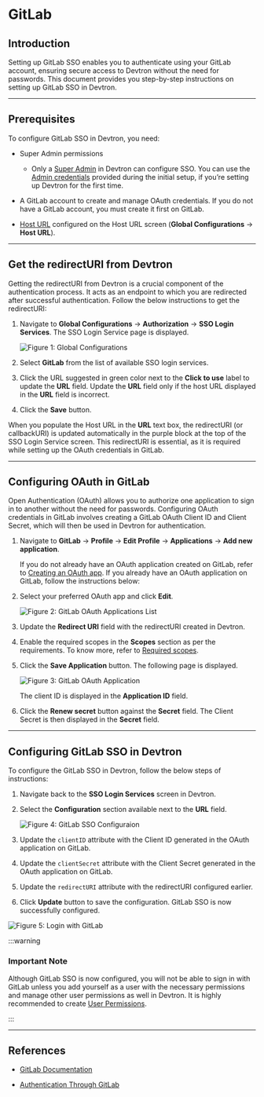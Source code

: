 # GitLab

## Introduction

Setting up GitLab SSO enables you to authenticate using your GitLab account, ensuring secure access to Devtron without the need for passwords. This document provides you step-by-step instructions on setting up GitLab SSO in Devtron.

---

## Prerequisites

To configure GitLab SSO in Devtron, you need:

* Super Admin permissions
    * Only a [Super Admin](../../user-access.md) in Devtron can configure SSO. You can use the [Admin credentials](../../../../setup/install/install-devtron-with-cicd.md) provided during the initial setup, if you’re setting up Devtron for the first time.

* A GitLab account to create and manage OAuth credentials. If you do not have a GitLab account, you must create it first on GitLab.

* [Host URL](../../host-url.md) configured on the Host URL screen (**Global Configurations** → **Host URL**).

---

## Get the redirectURI from Devtron

Getting the redirectURI from Devtron is a crucial component of the authentication process. It acts as an endpoint to which you are redirected after successful authentication. Follow the below instructions to get the redirectURI:

1. Navigate to **Global Configurations** → **Authorization** → **SSO Login Services**. The SSO Login Service page is displayed.

    ![Figure 1: Global Configurations](https://devtron-public-asset.s3.us-east-2.amazonaws.com/images/global-configurations/sso-login-service/gitlab/gitlab-sso.jpg)

2. Select **GitLab** from the list of available SSO login services.

3. Click the URL suggested in green color next to the **Click to use** label to update the **URL** field. Update the **URL** field only if the host URL displayed in the **URL** field is incorrect.

4. Click the **Save** button.

When you populate the Host URL in the **URL** text box, the redirectURI (or callbackURI) is updated automatically in the purple block at the top of the SSO Login Service screen. This redirectURI is essential, as it is required while setting up the OAuth credentials in GitLab.

---

## Configuring OAuth in GitLab

Open Authentication (OAuth) allows you to authorize one application to sign in to another without the need for passwords. Configuring OAuth credentials in GitLab involves creating a GitLab OAuth Client ID and Client Secret, which will then be used in Devtron for authentication.

1. Navigate to **GitLab** → **Profile** → **Edit Profile** → **Applications** → **Add new application**.

    If you do not already have an OAuth application created on GitLab, refer to [Creating an OAuth app](https://docs.gitlab.com/integration/oauth_provider/). If you already have an OAuth application on GitLab, follow the instructions below:

2. Select your preferred OAuth app and click **Edit**.

    ![Figure 2: GitLab OAuth Applications List](https://devtron-public-asset.s3.us-east-2.amazonaws.com/images/global-configurations/sso-login-service/gitlab/gitlab-oauth-applist.jpg)

3. Update the **Redirect URI** field with the redirectURI created in Devtron.

4. Enable the required scopes in the **Scopes** section as per the requirements. To know more, refer to [Required scopes](https://docs.gitlab.com/integration/oauth_provider/).

5. Click the **Save Application** button. The following page is displayed.

    ![Figure 3: GitLab OAuth Application](https://devtron-public-asset.s3.us-east-2.amazonaws.com/images/global-configurations/sso-login-service/gitlab/gitlab-oauth-edit-page.jpg)

    The client ID is displayed in the **Application ID** field.

6. Click the **Renew secret** button against the **Secret** field. The Client Secret is then displayed in the **Secret** field.

---

## Configuring GitLab SSO in Devtron

To configure the GitLab SSO in Devtron, follow the below steps of instructions:

1. Navigate back to the **SSO Login Services** screen in Devtron.

2. Select the **Configuration** section available next to the **URL** field.

    ![Figure 4: GitLab SSO Configuraion](https://devtron-public-asset.s3.us-east-2.amazonaws.com/images/global-configurations/sso-login-service/gitlab/configuration-gitlab.jpg)

3. Update the `clientID` attribute with the Client ID generated in the OAuth application on GitLab.

4. Update the `clientSecret` attribute with the Client Secret generated in the OAuth application on GitLab.

5. Update the `redirectURI` attribute with the redirectURI configured earlier.

6. Click **Update** button to save the configuration. GitLab SSO is now successfully configured.

![Figure 5: Login with GitLab](https://devtron-public-asset.s3.us-east-2.amazonaws.com/images/global-configurations/sso-login-service/gitlab/gitlab-sso-login.gif)

:::warning

### Important Note

Although GitLab SSO is now configured, you will not be able to sign in with GitLab unless you add yourself as a user with the necessary permissions and manage other user permissions as well in Devtron. It is highly recommended to create [User Permissions](../user-access.md).

:::

---

## References

* [GitLab Documentation](https://docs.gitlab.com/ee/integration/oauth_provider.html)

* [Authentication Through GitLab](https://dexidp.io/docs/connectors/gitlab/)
